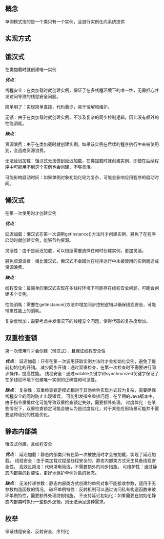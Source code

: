 概念
--
单例模式指的是一个类只有一个实例，且自行实例化向系统提供

实现方式
--
饿汉式
--
在类加载时就创建唯一实例

_**优点**_：

线程安全：在类加载时就创建实例，保证了在多线程环境下的唯一性，无需担心并发访问导致的线程安全问题。

简单明了：实现简单直接，代码量少，易于理解和维护。

无锁：由于在类加载时就创建实例，不涉及复杂的同步控制逻辑，因此没有额外的性能消耗。

**_缺点_**：

资源浪费：由于在类加载时就创建实例，如果该实例在后续的程序执行中未被使用到，会造成资源浪费。

无法延迟加载：饿汉式无法做到延迟加载，在类加载时就创建实例，即使在后续程序中可能用不到这个实例也会创建，不够灵活。

可能影响启动时间：如果单例对象初始化较为复杂，可能会影响应用程序的启动时间。

懒汉式
--
在第一次使用时才创建实例

**_优点_**：

延迟加载：懒汉式在第一次调用getInstance()方法时才创建实例，避免了在程序启动时就创建实例，能够节约资源。

灵活性：由于是延迟加载，可以根据需要选择在何时创建实例，更加灵活。

避免资源浪费：相比饿汉式，懒汉式不会因为在程序运行中未被使用的实例而造成资源浪费。

**_缺点_**：

线程安全：最简单的懒汉式实现在多线程环境下可能存在线程安全问题，可能会创建多个实例。

性能消耗：需要在getInstance()方法中增加同步控制逻辑以确保线程安全，可能带来性能上的消耗。

复杂度增加：需要考虑并发情况下的线程安全问题，使得代码的复杂度增加。

双重检查锁
--
第一次使用时才会创建（懒汉式），且保证线程安全性

**_优点_**：
延迟加载：只有在第一次调用获取实例方法时才会初始化实例，避免了提前初始化的开销。
减少同步开销：通过双重检查，在第一次检查时不需要进行同步操作，提高性能。
线程安全：通过volatile关键字和synchronized关键字保证了在多线程环境下创建唯一实例的正确性和可见性。

**_缺点_**：
复杂性：双重检查锁定模式相对于其他单例实现方式较为复杂，需要确保线程安全的同时防止出现错误。
可能引发指令重排问题：在早期的Java版本中，由于指令重排优化可能导致双重检查锁定失效，需要额外处理。
过度优化：在某些情况下，双重检查锁定可能会被认为是过度优化，对于某些应用场景可能并不需要这种级别的性能优化。

静态内部类
--
饿汉式创建，且线程安全

**_优点_**：
延迟加载：静态内部类只有在第一次被使用时才会被加载，实现了延迟加载。
线程安全：由于类加载过程是线程安全的，静态内部类方式天生具备线程安全性。
高效且简洁：代码清晰简洁，不需要额外的同步措施。
可维护性：通过静态内部类的封装性，更好地保护单例对象的状态。

**_缺点_**：
无法传递参数：静态内部类方式创建的单例对象不能接收参数，适用于无参数构造函数的情况。
破坏单例特性：反射机制可以通过访问私有构造函数来破坏单例特性，需要额外处理防御措施。
不支持延迟初始化：如果需要在初始化静态内部类时执行一些额外逻辑，则无法满足这种需求。

枚举
--
保证线程安全、反射安全、序列化
